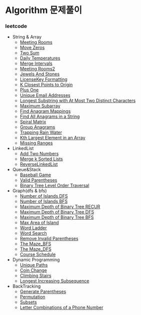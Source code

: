 # Algorithm 문제풀이

### leetcode
- String & Array
    - [Meeting Rooms](https://github.com/hmkim829/Algorithm/blob/master/src/leetcode_inflearn/stringArray/MeetingRooms.java)
    - [Move Zeros](https://github.com/hmkim829/Algorithm/blob/master/src/leetcode_inflearn/stringArray/MoveZeros.java)
    - [Two Sum](https://github.com/hmkim829/Algorithm/blob/master/src/leetcode_inflearn/stringArray/TwoSum.java)
    - [Daily Temperatures](https://github.com/hmkim829/Algorithm/blob/master/src/leetcode_inflearn/stringArray/DailyTemperatures.java)
    - [Merge Intervals](https://github.com/hmkim829/Algorithm/blob/master/src/leetcode_inflearn/stringArray/MergeIntervals.java)
    - [Meeting Rooms2](https://github.com/hmkim829/Algorithm/blob/master/src/leetcode_inflearn/stringArray/MeetingRooms2.java)
    - [Jewels And Stones](https://github.com/hmkim829/Algorithm/blob/master/src/leetcode_inflearn/stringArray/JewelsAndStones.java)
    - [LicenseKey Formatting](https://github.com/hmkim829/Algorithm/blob/master/src/leetcode_inflearn/stringArray/LicenseKeyFormatting.java)
    - [K Closest Points to Origin](https://github.com/hmkim829/Algorithm/blob/master/src/leetcode_inflearn/stringArray/KClosestPoint.java)
    - [Plus One](https://github.com/hmkim829/Algorithm/blob/master/src/leetcode_inflearn/stringArray/PlusOne.java)
    - [Unique Email Addresses](https://github.com/hmkim829/Algorithm/blob/master/src/leetcode_inflearn/stringArray/UniqueEmailAddresses.java)
    - [Longest Substring with At Most Two Distinct Characters](https://github.com/hmkim829/Algorithm/blob/master/src/leetcode_inflearn/stringArray/LongestSubMostTwoDist.java)
    - [Maximum Subarray](https://github.com/hmkim829/Algorithm/blob/master/src/leetcode_inflearn/stringArray/MaxSubArray.java)
    - [Find Anagram Mappings](https://github.com/hmkim829/Algorithm/blob/master/src/leetcode_inflearn/stringArray/FindAnagramMapping.java)
    - [Find All Anagrams in a String](https://github.com/hmkim829/Algorithm/blob/master/src/leetcode_inflearn/stringArray/FindAllAnagrams.java)
    - [Spiral Matrix](https://github.com/hmkim829/Algorithm/blob/master/src/leetcode_inflearn/stringArray/SpiralMatrix.java)
    - [Group Anagrams](https://github.com/hmkim829/Algorithm/blob/master/src/leetcode_inflearn/stringArray/GroupAnagrams.java)
    - [Trapping Rain Water](https://github.com/hmkim829/Algorithm/blob/master/src/leetcode_inflearn/stringArray/TrappingRainWater.java)
    - [Kth Largest Element in an Array](https://github.com/hmkim829/Algorithm/blob/master/src/leetcode_inflearn/stringArray/KthLargestElement.java)
    - [Missing Ranges]()
- LinkedList
    - [Add Two Numbers](https://github.com/hmkim829/Algorithm/blob/master/src/leetcode_inflearn/linkedList/AddTwoNumbers.java)
    - [Merge k Sorted Lists](https://github.com/hmkim829/Algorithm/blob/master/src/leetcode_inflearn/linkedList/MergeKSortedList.java)
    - [ReverseLinkedList]()
- Queue&Stack
    - [Baseball Game](https://github.com/hmkim829/Algorithm/blob/master/src/leetcode_inflearn/queueStack/BaseballGame.java)
    - [Valid Parentheses](https://github.com/hmkim829/Algorithm/blob/master/src/leetcode_inflearn/queueStack/ValidParentheses.java)
    - [Binary Tree Level Order Traversal](https://github.com/hmkim829/Algorithm/blob/master/src/leetcode_inflearn/queueStack/BinaryTreeLevelOrderTraversal.java)
- Graph(dfs & bfs)
    - [Number of Islands DFS](https://github.com/hmkim829/Algorithm/blob/master/src/leetcode_inflearn/graph/NumberOfIsland_dfs.java)
    - [Number of Islands BFS](https://github.com/hmkim829/Algorithm/blob/master/src/leetcode_inflearn/graph/NumberOfIsland_bfs.java)
    - [Maximum Depth of Binary Tree RECUR](https://github.com/hmkim829/Algorithm/blob/master/src/leetcode_inflearn/graph/MaxDepth_recur.java)
    - [Maximum Depth of Binary Tree DFS](https://github.com/hmkim829/Algorithm/blob/master/src/leetcode_inflearn/graph/MaxDepth_dfs.java)
    - [Maximum Depth of Binary Tree BFS](https://github.com/hmkim829/Algorithm/blob/master/src/leetcode_inflearn/graph/MaxDepth_bfs.java)
    - [Max Area of Island](https://github.com/hmkim829/Algorithm/blob/master/src/leetcode_inflearn/graph/MaxAreaOfIslands.java)
    - [Word Ladder](https://github.com/hmkim829/Algorithm/blob/master/src/leetcode_inflearn/graph/WordLadder.java)
    - [Word Search](https://github.com/hmkim829/Algorithm/blob/master/src/leetcode_inflearn/graph/WordSearch.java)
    - [Remove Invalid Parentheses](https://github.com/hmkim829/Algorithm/blob/master/src/leetcode_inflearn/graph/RemoveInvalidParentheses.java)
    - [The Maze_BFS](https://github.com/hmkim829/Algorithm/blob/master/src/leetcode_inflearn/graph/Maze1_bfs.java)
    - [The Maze_DFS](https://github.com/hmkim829/Algorithm/blob/master/src/leetcode_inflearn/graph/Maze1_dfs.java)
    - [Course Schedule](https://github.com/hmkim829/Algorithm/blob/master/src/leetcode_inflearn/graph/CourseSchedule.java)
- Dynamic Programming
    - [Unique Paths](https://github.com/hmkim829/Algorithm/blob/master/src/leetcode_inflearn/dynamic/UniquePath.java)
    - [Coin Change](https://github.com/hmkim829/Algorithm/blob/master/src/leetcode_inflearn/dynamic/CoinChange.java)
    - [Climbing Stairs](https://github.com/hmkim829/Algorithm/blob/master/src/leetcode_inflearn/dynamic/ClimbStairs.java)
    - [Longest Increasing Subsequence](https://github.com/hmkim829/Algorithm/blob/master/src/leetcode_inflearn/dynamic/LongestIncreasingSubsequence.java)
- BackTracking
    - [Generate Parentheses](https://github.com/hmkim829/Algorithm/blob/master/src/leetcode_inflearn/backtracking/GenerateParentheses.java)
    - [Permutation](https://github.com/hmkim829/Algorithm/blob/master/src/leetcode_inflearn/backtracking/Permutation.java)
    - [Subsets](https://github.com/hmkim829/Algorithm/blob/master/src/leetcode_inflearn/backtracking/Subsets.java)
    - [Letter Combinations of a Phone Number](https://github.com/hmkim829/Algorithm/blob/master/src/leetcode_inflearn/backtracking/LetterCombinationPhone.java)